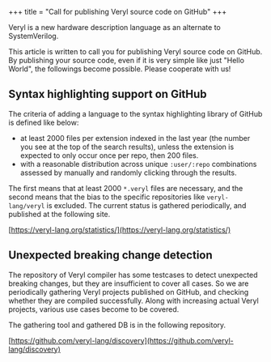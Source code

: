 +++
title = "Call for publishing Veryl source code on GitHub"
+++

Veryl is a new hardware description language as an alternate to SystemVerilog.

This article is written to call you for publishing Veryl source code on GitHub.
By publishing your source code, even if it is very simple like just "Hello World", the followings become possible.
Please cooperate with us!

## Syntax highlighting support on GitHub

The criteria of adding a language to the syntax highlighting library of GitHub is defined like below:

* at least 2000 files per extension indexed in the last year (the number you see at the top of the search results), unless the extension is expected to only occur once per repo, then 200 files.
* with a reasonable distribution across unique `:user/:repo` combinations assessed by manually and randomly clicking through the results.

The first means that at least 2000 `*.veryl` files are necessary, and the second means that the bias to the specific repositories like `veryl-lang/veryl` is excluded.
The current status is gathered periodically, and published at the following site.

[https://veryl-lang.org/statistics/](https://veryl-lang.org/statistics/)

## Unexpected breaking change detection

The repository of Veryl compiler has some testcases to detect unexpected breaking changes, but they are insufficient to cover all cases.
So we are periodically gathering Veryl projects published on GitHub, and checking whether they are compiled successfully.
Along with increasing actual Veryl projects, various use cases become to be covered.

The gathering tool and gathered DB is in the following repository.

[https://github.com/veryl-lang/discovery](https://github.com/veryl-lang/discovery)
